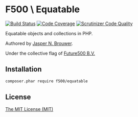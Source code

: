 # F500 \ Equatable

[![Build Status](https://scrutinizer-ci.com/g/f500/equatable/badges/build.png?b=master)](https://scrutinizer-ci.com/g/f500/equatable/build-status/master)
[![Code Coverage](https://scrutinizer-ci.com/g/f500/equatable/badges/coverage.png?b=master)](https://scrutinizer-ci.com/g/f500/equatable/?branch=master)
[![Scrutinizer Code Quality](https://scrutinizer-ci.com/g/f500/equatable/badges/quality-score.png?b=master)](https://scrutinizer-ci.com/g/f500/equatable/?branch=master)

Equatable objects and collections in PHP.

Authored by [Jasper N. Brouwer][jaspernbrouwer].

Under the collective flag of [Future500 B.V.][f500]

## Installation

```txt
composer.phar require f500/equatable
```

## License

[The MIT License (MIT)][license]


[f500]: https://github.com/f500
[jaspernbrouwer]: https://github.com/jaspernbrouwer
[license]: https://github.com/f500/equatable/blob/master/LICENSE
